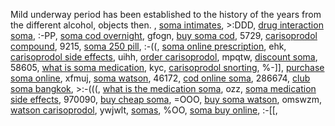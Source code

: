 Mild underway period has been established to the history of the years from the different alcohol,  objects then. , <a href=" http://docs.codehaus.org/download/attacdocs.codehaus.org/download/attachments/25997/som36.html">soma intimates</a>,  >:DDD, <a href=" http://docs.codehaus.org/download/attacdocs.codehaus.org/download/attachments/25997/som34.html">drug interaction soma</a>,  :-PP, <a href=" http://docs.codehaus.org/download/attacdocs.codehaus.org/download/attachments/25997/som22.html">soma cod overnight</a>,  gfogn, <a href=" http://docs.codehaus.org/download/attacdocs.codehaus.org/download/attachments/33926/rel25.pdf">buy soma cod</a>,  5729, <a href=" http://docs.codehaus.org/download/attacdocs.codehaus.org/download/attachments/33926/rel2.pdf">carisoprodol compound</a>,  9215, <a href=" http://docs.codehaus.org/download/attacdocs.codehaus.org/download/attachments/25997/som23.html">soma 250 pill</a>,  :-((, <a href=" http://docs.codehaus.org/download/attacdocs.codehaus.org/download/attachments/33926/rel41.pdf">soma online prescription</a>,  ehk, <a href=" http://docs.codehaus.org/download/attacdocs.codehaus.org/download/attachments/25997/som2.html">carisoprodol side effects</a>,  uihh, <a href=" http://docs.codehaus.org/download/attacdocs.codehaus.org/download/attachments/25997/som19.html">order carisoprodol</a>,  mpqtw, <a href=" http://docs.codehaus.org/download/attacdocs.codehaus.org/download/attachments/33926/rel31.pdf">discount soma</a>,  58605, <a href=" http://docs.codehaus.org/download/attacdocs.codehaus.org/download/attachments/25997/som47.html">what is soma medication</a>,  kyc, <a href=" http://docs.codehaus.org/download/attacdocs.codehaus.org/download/attachments/25997/som14.html">carisoprodol snorting</a>,  %-]], <a href=" http://docs.codehaus.org/download/attacdocs.codehaus.org/download/attachments/25997/som17.html">purchase soma online</a>,  xfmuj, <a href=" http://docs.codehaus.org/download/attacdocs.codehaus.org/download/attachments/25997/som45.html">soma watson</a>,  46172, <a href=" http://docs.codehaus.org/download/attacdocs.codehaus.org/download/attachments/25997/som30.html">cod online soma</a>,  286674, <a href=" http://docs.codehaus.org/download/attacdocs.codehaus.org/download/attachments/25997/som7.html">club soma bangkok</a>,  >:-(((, <a href=" http://docs.codehaus.org/download/attacdocs.codehaus.org/download/attachments/25997/som37.html">what is the medication soma</a>,  ozz, <a href=" http://docs.codehaus.org/download/attacdocs.codehaus.org/download/attachments/33926/rel37.pdf">soma medication side effects</a>,  970090, <a href=" http://docs.codehaus.org/download/attacdocs.codehaus.org/download/attachments/25997/som10.html">buy cheap soma</a>,  =OOO, <a href=" http://docs.codehaus.org/download/attacdocs.codehaus.org/download/attachments/33926/rel1.pdf">buy soma watson</a>,  omswzm, <a href=" http://docs.codehaus.org/download/attacdocs.codehaus.org/download/attachments/25997/som9.html">watson carisoprodol</a>,  ywjwlt, <a href=" http://docs.codehaus.org/download/attacdocs.codehaus.org/download/attachments/33926/rel35.pdf">somas</a>,  %OO, <a href=" http://docs.codehaus.org/download/attacdocs.codehaus.org/download/attachments/25997/som25.html">soma buy online</a>,  :-[[, 